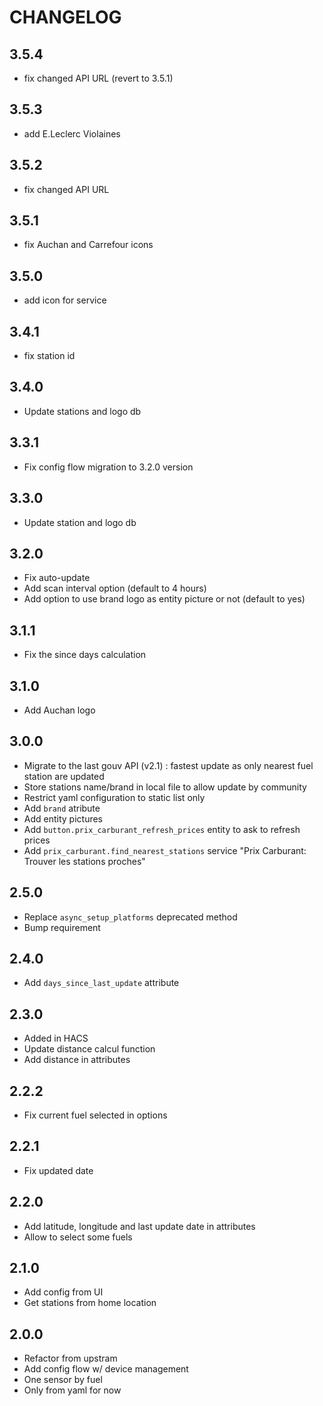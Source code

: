 # CHANGELOG

## 3.5.4

- fix changed API URL (revert to 3.5.1)

## 3.5.3

- add E.Leclerc Violaines

## 3.5.2

- fix changed API URL

## 3.5.1

- fix Auchan and Carrefour icons

## 3.5.0

- add icon for service

## 3.4.1

- fix station id

## 3.4.0

- Update stations and logo db

## 3.3.1

- Fix config flow migration to 3.2.0 version

## 3.3.0

- Update station and logo db

## 3.2.0

- Fix auto-update
- Add scan interval option (default to 4 hours)
- Add option to use brand logo as entity picture or not (default to yes)

## 3.1.1

- Fix the since days calculation

## 3.1.0

- Add Auchan logo

## 3.0.0

- Migrate to the last gouv API (v2.1) : fastest update as only nearest fuel station are updated
- Store stations name/brand in local file to allow update by community
- Restrict yaml configuration to static list only
- Add `brand` atribute
- Add entity pictures
- Add `button.prix_carburant_refresh_prices` entity to ask to refresh prices
- Add `prix_carburant.find_nearest_stations` service "Prix Carburant: Trouver les stations proches"

## 2.5.0

- Replace `async_setup_platforms` deprecated method
- Bump requirement

## 2.4.0

- Add `days_since_last_update` attribute

## 2.3.0

- Added in HACS
- Update distance calcul function
- Add distance in attributes

## 2.2.2

- Fix current fuel selected in options

## 2.2.1

- Fix updated date

## 2.2.0

- Add latitude, longitude and last update date in attributes
- Allow to select some fuels

## 2.1.0

- Add config from UI
- Get stations from home location

## 2.0.0

- Refactor from upstram
- Add config flow w/ device management
- One sensor by fuel
- Only from yaml for now
